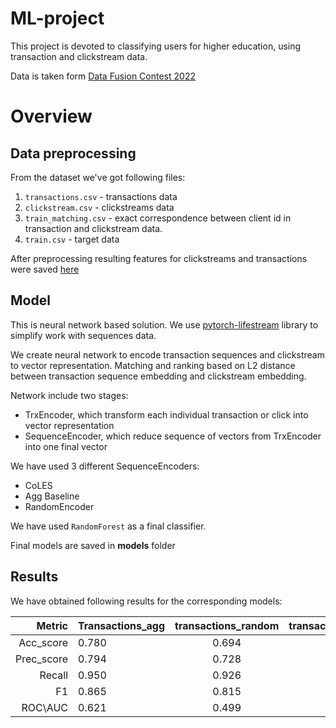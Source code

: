 # ML-project
This project is devoted to classifying users for higher education, using transaction and clickstream data.

Data is taken form [Data Fusion Contest 2022](https://ods.ai/competitions/data-fusion2022-education)

# Overview
## Data preprocessing
From the dataset we've got following files:
1. `transactions.csv` - transactions data
2. `clickstream.csv` - clickstreams data
3. `train_matching.csv` - exact correspondence between client id in transaction and clickstream data.
4. `train.csv` - target data

After preprocessing resulting features for clickstreams and transactions were saved [here](https://drive.google.com/drive/folders/1zXjzLf0uGyT2mM8po8LgCz2z6Vvy2Gzi?usp=share_link)

## Model
This is neural network based solution. We use [pytorch-lifestream](https://github.com/dllllb/pytorch-lifestream) library to simplify work with sequences data.

We create neural network to encode transaction sequences and clickstream to vector representation. Matching and ranking based on L2 distance between transaction sequence embedding and clickstream embedding.

Network include two stages:

* TrxEncoder, which transform each individual transaction or click into vector representation
* SequenceEncoder, which reduce sequence of vectors from TrxEncoder into one final vector

We have used 3 different SequenceEncoders:
* CoLES
* Agg Baseline
* RandomEncoder

We have used `RandomForest` as a final classifier. 

Final models are saved in **models** folder

## Results

We have obtained following results for the corresponding models:

|Metric| Transactions_agg | transactions_random | transactions_coles|clickstreams_agg|clickstreams_random|clickstreams_coles|
|-------:| ------------- |:-------------:| -----:|-----:|-----:|-----:|
|Acc_score|0.780|0.694|0.764|0.644|0.694|0.729|
|Prec_score|0.794|0.728|0.790|0.734|0.728|0.729|
|Recall|0.950|0.926|0.928|0.801|0.926|0.999|
|F1|0.865|0.815|0.854|0.766|0.815|0.843|
|ROC\AUC|0.621|0.499|0.609|0.513|0.499|0.504|


